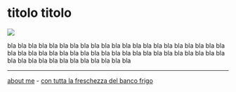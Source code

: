 # titolo titolo  

[![](https://live.staticflickr.com/65535/52021363623_1e2ac42342_z.jpg)](https://www.flickr.com/gp/cacioman/n395w57368)  

bla bla bla bla bla bla bla bla bla bla bla bla bla bla bla bla bla bla bla bla bla bla bla bla bla bla bla bla bla bla bla bla bla bla bla bla bla bla bla bla bla bla bla bla bla bla bla bla bla bla bla bla bla bla 

---    
[about me](https://about.me/cacioman) - [con tutta la freschezza del banco frigo](drn-000.md)   
